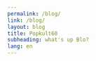 ```yaml
---
permalink: /blog/
link: /blog/
layout: blog
title: Popkult60
subheading: what's up Blo?
lang: en
---
```

